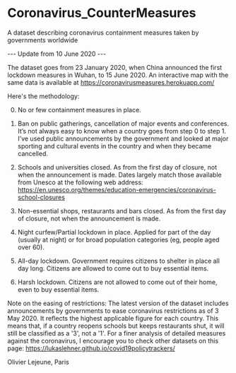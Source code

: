 # Coronavirus_CounterMeasures
A dataset describing coronavirus containment measures taken by governments worldwide

--- Update from 10 June 2020 ---

The dataset goes from 23 January 2020, when China announced the first lockdown measures in Wuhan, to 15 June 2020. An interactive map with the same data is available at https://coronavirusmeasures.herokuapp.com/

Here's the methodology:

0. No or few containment measures in place.

1. Ban on public gatherings, cancellation of major events and conferences. It’s not always easy to know when a country goes from step 0 to step 1. I’ve used public announcements by the government and looked at major sporting and cultural events in the country and when they became cancelled.

2. Schools and universities closed. As from the first day of closure, not when the announcement is made. Dates largely match those available from Unesco at the following web address: https://en.unesco.org/themes/education-emergencies/coronavirus-school-closures

3. Non-essential shops, restaurants and bars closed. As from the first day of closure, not when the announcement is made.

4. Night curfew/Partial lockdown in place. Applied for part of the day (usually at night) or for broad population categories (eg, people aged over 60).

5. All-day lockdown. Government requires citizens to shelter in place all day long. Citizens are allowed to come out to buy essential items.

6. Harsh lockdown. Citizens are not allowed to come out of their home, even to buy essential items.

Note on the easing of restrictions:
The latest version of the dataset includes announcements by governments to ease coronavirus restrictions as of 3 May 2020. It reflects the highest applicable figure for each country. This means that, if a country reopens schools but keeps restaurants shut, it will still be classified as a '3', not a '1'. For a finer analysis of detailed measures against the coronavirus, I encourage you to check other datasets on this page: https://lukaslehner.github.io/covid19policytrackers/

Olivier Lejeune, Paris
